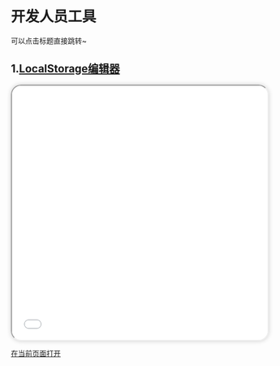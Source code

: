 # 开发人员工具
可以点击标题直接跳转~


## 1.[LocalStorage编辑器](/html/DevTools/LocalStorageEditor.html)

<iframe class="LSE" src="/html/DevTools/LocalStorageEditor.html" width="100%" height="500px"></iframe>

<a data-v-bfb470ab="" flex="~" href="/html/DevTools/LocalStorageEditor.html" class="VPNolebaseInlinePreviewLinkPopupOpenBtn text-$vp-c-brand-1 active:brightness-95 hover:brightness-97" transition="all duration-200 ease" bg="$vp-c-bg" border="1 solid $vp-c-divider" shadow="sm" absolute="" bottom-0="" m-4="" items-center="" rounded-lg="" px-4="" py-2="" text-sm="" title="在当前页面打开" aria-label="在当前页面打开"><span flex="1">在当前页面打开</span><span data-v-bfb470ab="" class="VPNolebaseInlinePreviewLinkPopupOpenBtnIcon" i-icon-park-outline:full-screen-one="" inline-flex="~" ml-2="" items-center="" justify-center="" text-xs=""></span></a>

<style scoped>
.LSE {
    border-radius: 20px;
    box-shadow: 0 0 10px rgba(0, 0, 0, 0.2);
}
</style>